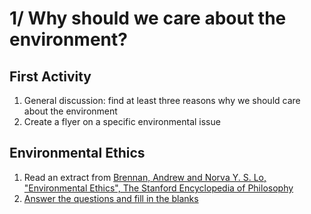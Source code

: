 # 1/ Why should we care about the environment?

## First Activity

1. General discussion: find at least three reasons why we should care about the environment
2. Create a flyer on a specific environmental issue

## Environmental Ethics

1. Read an extract from [Brennan, Andrew and Norva Y. S. Lo, "Environmental Ethics", The Stanford Encyclopedia of Philosophy](https://docs.google.com/document/d/1XxMLzr012wneVgphDKPY4x4fNd0ftICZ3KWEoqPKhns/edit?usp=sharing)
2. [Answer the questions and fill in the blanks](https://docs.google.com/presentation/d/1yKM6XG9Z9CvoX_ulOBbaK0pyoH-J-w6mnBE70TnRtrQ/edit#slide=id.p)
